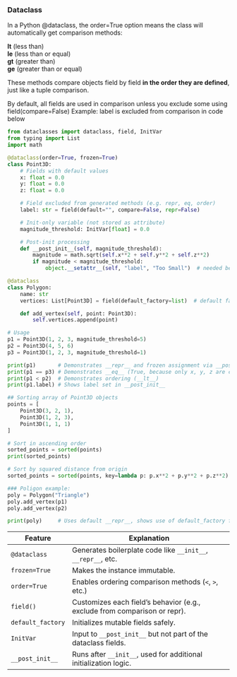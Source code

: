 ### Dataclass 

In a Python @dataclass, the order=True option means the class will automatically get comparison methods:

__lt__ (less than)  
__le__ (less than or equal)  
__gt__ (greater than)  
__ge__ (greater than or equal)

These methods compare objects field by field **in the order they are defined**, just like a tuple comparison.

By default, all fields are used in comparison unless you exclude some using field(compare=False)
Example: label is excluded from comparison in code below


```python
from dataclasses import dataclass, field, InitVar
from typing import List
import math

@dataclass(order=True, frozen=True)
class Point3D:
    # Fields with default values
    x: float = 0.0
    y: float = 0.0
    z: float = 0.0

    # Field excluded from generated methods (e.g. repr, eq, order)
    label: str = field(default="", compare=False, repr=False)

    # Init-only variable (not stored as attribute)
    magnitude_threshold: InitVar[float] = 0.0

    # Post-init processing
    def __post_init__(self, magnitude_threshold):
        magnitude = math.sqrt(self.x**2 + self.y**2 + self.z**2)
        if magnitude < magnitude_threshold:
            object.__setattr__(self, "label", "Too Small")  # needed because frozen=True

@dataclass
class Polygon:
    name: str
    vertices: List[Point3D] = field(default_factory=list)  # default factory for mutable type

    def add_vertex(self, point: Point3D):
        self.vertices.append(point)

# Usage
p1 = Point3D(1, 2, 3, magnitude_threshold=5)
p2 = Point3D(4, 5, 6)
p3 = Point3D(1, 2, 3, magnitude_threshold=1)

print(p1)       # Demonstrates __repr__ and frozen assignment via __post_init__
print(p1 == p3) # Demonstrates __eq__ (True, because only x, y, z are compared)
print(p1 < p2)  # Demonstrates ordering (__lt__)
print(p1.label) # Shows label set in __post_init__

## Sorting array of Point3D objects
points = [
    Point3D(3, 2, 1),
    Point3D(1, 2, 3),
    Point3D(1, 1, 1)
]

# Sort in ascending order
sorted_points = sorted(points)
print(sorted_points)

# Sort by squared distance from origin
sorted_points = sorted(points, key=lambda p: p.x**2 + p.y**2 + p.z**2)

### Poligon example:
poly = Polygon("Triangle")
poly.add_vertex(p1)
poly.add_vertex(p2)

print(poly)     # Uses default __repr__, shows use of default_factory for list
```

| Feature           | Explanation                                                               |
| ----------------- | ------------------------------------------------------------------------- |
| `@dataclass`      | Generates boilerplate code like `__init__`, `__repr__`, etc.              |
| `frozen=True`     | Makes the instance immutable.                                             |
| `order=True`      | Enables ordering comparison methods (`<`, `>`, etc.)                      |
| `field()`         | Customizes each field’s behavior (e.g., exclude from comparison or repr). |
| `default_factory` | Initializes mutable fields safely.                                        |
| `InitVar`         | Input to `__post_init__` but not part of the dataclass fields.            |
| `__post_init__`   | Runs after `__init__`, used for additional initialization logic.          |



